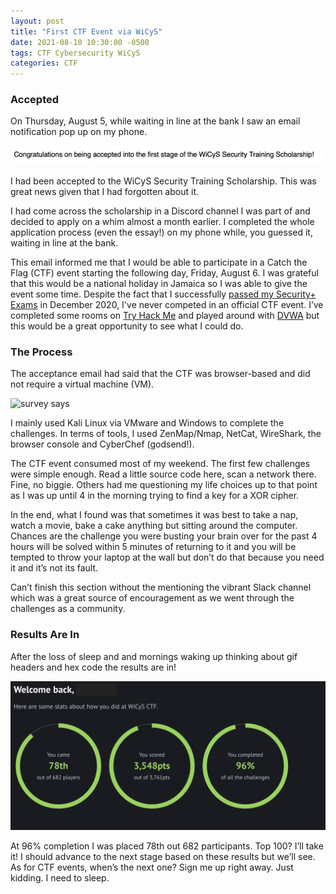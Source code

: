 ```yaml
---
layout: post
title: "First CTF Event via WiCyS"
date: 2021-08-10 10:30:00 -0500
tags: CTF Cybersecurity WiCyS
categories: CTF
---
```






### Accepted

On Thursday, August 5, while waiting in line at the bank I saw an email notification pop up on my phone.

![Screenshot of Acceptance](/assets/ssaccepted.png)

I had been accepted to the WiCyS Security Training Scholarship. This was great news given that I had forgotten about it. 

I had come across the scholarship in a Discord channel I was part of and decided to apply on a whim almost a month earlier. I completed the whole application process (even the essay!) on my phone while, you guessed it, waiting in line at the bank. 

This email informed me that I would be able to participate in a Catch the Flag (CTF) event starting the following day, Friday, August 6. I was grateful that this would be a national holiday in Jamaica so I was able to give the event some time. Despite the fact that I successfully [passed my Security+ Exams](https://blog.g5cybersecurity.com/congratulations-to-renee-osbourne-from-jamaica-on-passing-comptia-security/) in December 2020, I've never competed in an official CTF event. I’ve completed some rooms on [Try Hack Me](https://tryhackme.com) and played around with [DVWA](https://dvwa.co.uk) but this would be a great opportunity to see what I could do. 

### The Process

The acceptance email had said that the CTF was browser-based and did not require a virtual machine (VM). 

![ survey says](https://media.makeameme.org/created/survey-says-1x8nlx.jpg "Survey says")

I mainly used Kali Linux via VMware and Windows to complete the challenges. In terms of tools, I used ZenMap/Nmap, NetCat, WireShark, the browser console and CyberChef (godsend!). 

The CTF event consumed most of my weekend. The first few challenges were simple enough. Read a little source code here, scan a network there. Fine, no biggie. Others had me questioning my life choices up to that point as I was up until 4 in the morning trying to find a key for a XOR cipher. 

In the end, what I found was that sometimes it was best to take a nap, watch a movie, bake a cake anything but sitting around the computer. Chances are the challenge you were busting your brain over for the past 4 hours will be solved within 5 minutes of returning to it and you will be tempted to throw your laptop at the wall but don’t do that because you need it and it’s not its fault. 

Can’t finish this section without the mentioning the vibrant Slack channel which was a great source of encouragement as we went through the challenges as a community.


### Results Are In

After the loss of sleep and and mornings waking up thinking about gif headers and hex code the results are in!

![Screenshot of results](/assets/ssresults.png)

At 96% completion I was placed 78th out 682 participants. Top 100? I’ll take it! I should advance to the next stage based on these results but we’ll see. As for CTF events, when’s the next one? Sign me up right away. Just kidding. I need to sleep.
